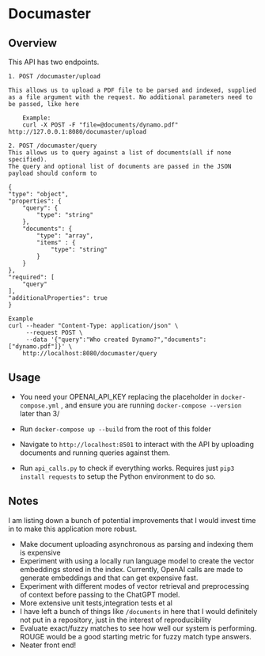 # Documaster 

## Overview 
This API has two endpoints. 

    1. POST /documaster/upload

    This allows us to upload a PDF file to be parsed and indexed, supplied as a file argument with the request. No additional parameters need to be passed, like here

        Example: 
        curl -X POST -F "file=@documents/dynamo.pdf" http://127.0.0.1:8080/documaster/upload

    2. POST /documaster/query
    This allows us to query against a list of documents(all if none specified). 
    The query and optional list of documents are passed in the JSON payload should conform to 
    
    {
    "type": "object",
    "properties": {
        "query": {
            "type": "string"
        },
        "documents": {
            "type": "array",
            "items" : {
                "type": "string"
            }
        }
    },
    "required": [
        "query"
    ],
    "additionalProperties": true
    }

    Example 
    curl --header "Content-Type: application/json" \
         --request POST \
         --data '{"query":"Who created Dynamo?","documents":["dynamo.pdf"]}' \
        http://localhost:8080/documaster/query

## Usage 
* You need your OPENAI_API_KEY replacing the placeholder in `docker-compose.yml` , and ensure you are running `docker-compose --version` later than 3/

* Run ```docker-compose up --build``` from the root of this folder

* Navigate to ```http://localhost:8501``` to interact with the API by uploading documents and running queries against them. 

* Run ```api_calls.py``` to check if everything works. Requires just ```pip3 install requests``` to setup the Python environment to do so. 

## Notes 
I am listing down a bunch of potential improvements that I would invest time in to make this application more robust. 

* Make document uploading asynchronous as parsing and indexing them is expensive
* Experiment with using a locally run language model to create the vector embeddings stored in the index. Currently, OpenAI calls are made to generate embeddings and that can get expensive fast. 
* Experiment with different modes of vector retrieval and preprocessing of context before passing to the ChatGPT model. 
* More extensive unit tests,integration tests et al
* I have left a bunch of things like ```/documents``` in here that I would definitely not put in a repository, just in the interest of reproducibility
* Evaluate exact/fuzzy matches to see how well our system is performing. ROUGE would be a good starting metric for fuzzy match type answers.
* Neater front end! 


